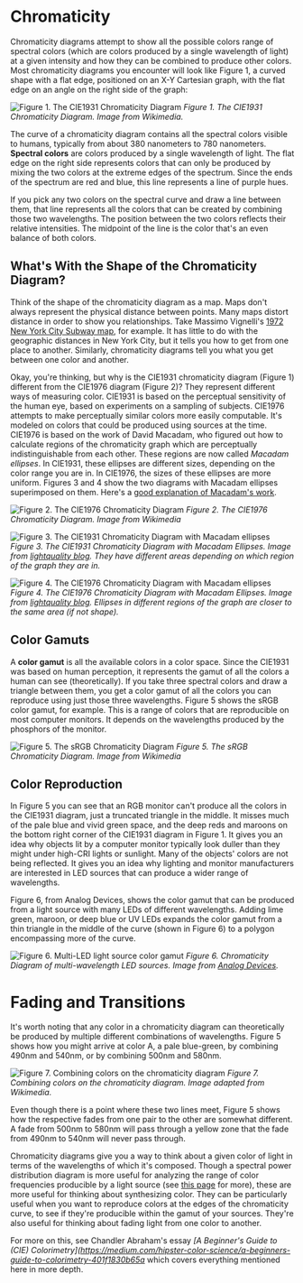 # Chromaticity

Chromaticity diagrams attempt to show all the possible colors range of spectral colors (which are colors produced by a single wavelength of light) at a given intensity and how they can be combined to produce other colors. Most chromaticity diagrams you encounter will look like Figure 1, a curved shape with a flat edge, positioned on an X-Y Cartesian graph, with the flat edge on an angle on the right side of the graph:

![Figure 1. The CIE1931 Chromaticity Diagram](https://upload.wikimedia.org/wikipedia/commons/thumb/3/3b/CIE1931xy_blank.svg/600px-CIE1931xy_blank.svg.png)
_Figure 1. The CIE1931 Chromaticity Diagram. Image from Wikimedia._

The curve of a chromaticity diagram contains all the spectral colors visible to humans, typically from about 380 nanometers to 780 nanometers. **Spectral colors** are colors produced by a single wavelength of light. The flat edge on the right side represents colors that can only be produced by mixing the two colors at the extreme edges of the  spectrum. Since the ends of the spectrum are red and blue, this line represents a line of purple hues. 

If you pick any two colors on the spectral curve and draw a line between them, that line represents all the colors that can be created by combining those two wavelengths. The position between the two colors reflects their relative intensities. The midpoint of the line is the color that's an even balance of both colors. 

## What's With the Shape of the Chromaticity Diagram?

Think of the shape of the chromaticity diagram as a map. Maps don't always represent the physical distance between points. Many maps distort distance in order to show you relationships. Take Massimo Vignelli's [1972 New York City Subway map](https://www.nytimes.com/2012/08/06/arts/design/the-subway-map-that-rattled-new-yorkers.html), for example. It has little to do with the geographic distances in New York City, but it tells you how to get from one place to another. Similarly, chromaticity diagrams tell you what you get between one color and another.

Okay, you're thinking, but why is the CIE1931 chromaticity diagram (Figure 1) different from the CIE1976 diagram (Figure 2)?  They represent different ways of measuring color. CIE1931 is based on the perceptual sensitivity of the human eye, based on experiments on a sampling of subjects. CIE1976 attempts to make perceptually similar colors more easily computable. It's modeled on colors that could be produced using sources at the time. CIE1976 is based on the work of David Macadam, who figured out how to calculate regions of the chromaticity graph which are perceptually indistinguishable from each other. These regions are now called *Macadam ellipses*.  In CIE1931, these ellipses are different sizes, depending on the color range you are in. In CIE1976, the sizes of these ellipses are more uniform. Figures 3 and 4 show the two diagrams with Macadam ellipses superimposed on them.  Here's a [good explanation of Macadam's work](https://lightquality.blog/2018/01/08/macadam-ellipses-and-determination-of-tolerance-and-chromaticity-changes-of-light-emitted-by-lamps/). 

![Figure 2. The CIE1976 Chromaticity Diagram](https://upload.wikimedia.org/wikipedia/commons/thumb/8/83/CIE_1976_UCS.png/1200px-CIE_1976_UCS.png)
_Figure 2. The CIE1976 Chromaticity Diagram. Image from Wikimedia_


![Figure 3. The CIE1931 Chromaticity Diagram with Macadam ellipses](https://lightquality.blog/wp-content/uploads/2018/06/graphic-4.jpg)
_Figure 3. The CIE1931 Chromaticity Diagram with Macadam Ellipses. Image from [lightquality blog](https://lightquality.blog/). They have different areas depending on which region of the graph they are in._


![Figure 4. The CIE1976 Chromaticity Diagram with Macadam ellipses](https://lightquality.blog/wp-content/uploads/2018/06/graphic-2.jpg)
_Figure 4. The CIE1976 Chromaticity Diagram with Macadam Ellipses. Image from [lightquality blog](https://lightquality.blog/). Ellipses in different regions of the graph are closer to the same area (if not shape)._

## Color Gamuts

A **color gamut** is all the available colors in a color space. Since the CIE1931 was based on human perception, it represents the gamut of all the colors a human can see (theoretically). If you take three spectral colors and draw a triangle between them, you get a color gamut of all the colors you can reproduce using just those three wavelengths. Figure 5 shows the sRGB color gamut, for example. This is a range of colors that are reproducible on most computer monitors. It depends on the wavelengths produced by the phosphors of the monitor. 

![Figure 5. The sRGB Chromaticity Diagram](https://upload.wikimedia.org/wikipedia/commons/thumb/d/d3/CIExy1931_srgb_gamut.png/480px-CIExy1931_srgb_gamut.png)
_Figure 5. The sRGB Chromaticity Diagram. Image from Wikimedia_

## Color Reproduction 

In Figure 5 you can see that an RGB monitor can't produce all the colors in the CIE1931 diagram, just a truncated triangle in the middle. It misses much of the pale blue and vivid green space, and the deep reds and maroons on the bottom right corner of the CIE1931 diagram in Figure 1. It  gives you an idea why objects lit by a computer monitor typically look duller than they might under high-CRI lights or sunlight. Many of the objects' colors are not being reflected. It gives you an idea why lighting and monitor manufacturers are interested in LED sources that can produce a wider range of wavelengths.

Figure 6, from Analog Devices, shows the color gamut that can be produced from a light source with many LEDs of different wavelengths. Adding lime green, maroon, or deep blue or UV LEDs expands the color gamut from a thin triangle in the middle of the curve (shown in Figure 6) to a polygon encompassing more of the curve. 

![Figure 6. Multi-LED light source color gamut](img/212069_Fig_07.jpg)
_Figure 6. Chromaticity Diagram of multi-wavelength LED sources. Image from [Analog Devices](https://www.analog.com/en/technical-articles/control-color-of-led-stage-and-architectural-lighting-easy-accurate-13-bit-color.html)._

# Fading and Transitions

It's worth noting that any color in a chromaticity diagram can theoretically be produced by multiple different combinations of wavelengths. Figure 5 shows how you might arrive at color A, a pale blue-green, by combining 490nm and 540nm, or by combining 500nm and 580nm. 

![Figure 7. Combining colors on the chromaticity diagram](img/fading-chromaticity.png)
_Figure 7. Combining colors on the chromaticity diagram. Image adapted from Wikimedia._

Even though there is a point where these two lines meet, Figure 5 shows how the respective fades from one pair to the other are somewhat different. A fade from 500nm to 580nm will pass through a yellow zone that the fade from 490nm to 540nm will never pass through. 

Chromaticity diagrams give you a way to think about a given color of light in terms of the wavelengths of which it's composed. Though a spectral power distribution diagram is more useful for analyzing the range of color frequencies producible by a light source (see [this page](light-rendering-indices.md) for more), these are more useful for thinking about synthesizing color. They can be particularly useful when you want to reproduce colors at the edges of the chromaticity curve, to see if they're producible within the gamut of your sources. They're also useful for thinking about fading light from one color to another. 

For more on this, see Chandler Abraham's essay *[A Beginner's Guide to (CIE) Colorimetry](https://medium.com/hipster-color-science/a-beginners-guide-to-colorimetry-401f1830b65a* which covers everything mentioned here in more depth. 